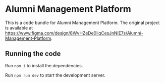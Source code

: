 
  # Alumni Management Platform

  This is a code bundle for Alumni Management Platform. The original project is available at https://www.figma.com/design/8WvHZeDe0liqCesJnNIE7s/Alumni-Management-Platform.

  ## Running the code

  Run `npm i` to install the dependencies.

  Run `npm run dev` to start the development server.
  